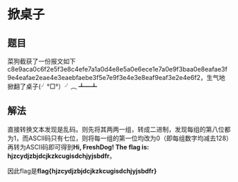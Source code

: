 # 掀桌子

## 题目

菜狗截获了一份报文如下c8e9aca0c6f2e5f3e8c4efe7a1a0d4e8e5a0e6ece1e7a0e9f3baa0e8eafae3f9e4eafae2eae4e3eaebfaebe3f5e7e9f3e4e3e8eaf9eaf3e2e4e6f2，生气地掀翻了桌子(╯°□°）╯︵ ┻━┻

## 解法

直接转换文本发现是乱码。则先将其两两一组，转成二进制，发现每组的第八位都为1，而ASCII码只有七位，则将每一组的第一位均改为0（即每组数字均减去128）再转为ASCII码即可得到**Hi, FreshDog! The flag is: hjzcydjzbjdcjkzkcugisdchjyjsbdfr**。

因此flag是**flag{hjzcydjzbjdcjkzkcugisdchjyjsbdfr}**